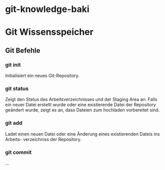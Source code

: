 # git-knowledge-baki

# Git Wissensspeicher

## Git Befehle

### git init

Initialisiert ein neues Git-Repository.

### git status

Zeigt den Status des Arbeitsverzeichnisses und der Staging Area an. 
Falls ein neuer Datei erstellt wurde oder eine existierende Datei der Repository
geändert wurde, zeigt es an, dass Dateien zum hochladen vorbereitet sind.

### git add

Ladet einen neuen Datei oder eine Änderung eines existierenden Dateis ins Arbeits-
verzeichniss der Repository.

### git commit

...
